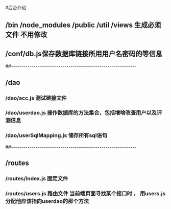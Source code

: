 #后台介绍

## /bin /node_modules /public /util /views 生成必须文件 不用修改

## /conf/db.js保存数据库链接所用用户名密码的等信息

##-------------------------------------------------------------

## /dao

### /dao/acc.js 测试链接文件

### /dao/userdao.js 操作数据库的方法集合，包括增啥改查用户以及评测信息

### /dao/userSqlMapping.js 储存所有sql语句

##-------------------------------------------------------------

## /routes

### /routes/index.js 固定文件 

### /routes/users.js 路由文件 当前端页面寻找某个接口时 ， 用users.js分配他应该指向userdao的那个方法




